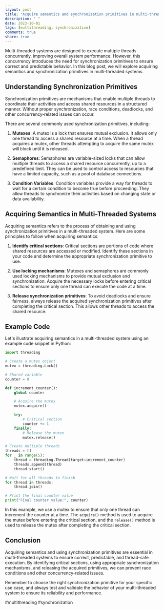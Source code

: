 ```yaml
---
layout: post
title: "Acquire semantics and synchronization primitives in multi-threaded systems."
description: " "
date: 2023-10-01
tags: [multithreading, synchronization]
comments: true
share: true
---
```


Multi-threaded systems are designed to execute multiple threads concurrently, improving overall system performance. However, this concurrency introduces the need for synchronization primitives to ensure correct and predictable behavior. In this blog post, we will explore acquiring semantics and synchronization primitives in multi-threaded systems.

## Understanding Synchronization Primitives

Synchronization primitives are mechanisms that enable multiple threads to coordinate their activities and access shared resources in a structured manner. Without proper synchronization, race conditions, deadlocks, and other concurrency-related issues can occur.

There are several commonly used synchronization primitives, including:

1. **Mutexes**: A mutex is a lock that ensures mutual exclusion. It allows only one thread to access a shared resource at a time. When a thread acquires a mutex, other threads attempting to acquire the same mutex will block until it is released.

2. **Semaphores**: Semaphores are variable-sized locks that can allow multiple threads to access a shared resource concurrently, up to a predefined limit. They can be used to control access to resources that have a limited capacity, such as a pool of database connections.

3. **Condition Variables**: Condition variables provide a way for threads to wait for a certain condition to become true before proceeding. They allow threads to synchronize their activities based on changing state or data availability.

## Acquiring Semantics in Multi-Threaded Systems

Acquiring semantics refers to the process of obtaining and using synchronization primitives in a multi-threaded system. Here are some principles to follow when acquiring semantics:

1. **Identify critical sections**: Critical sections are portions of code where shared resources are accessed or modified. Identify these sections in your code and determine the appropriate synchronization primitive to use.

2. **Use locking mechanisms**: Mutexes and semaphores are commonly used locking mechanisms to provide mutual exclusion and synchronization. Acquire the necessary locks before entering critical sections to ensure only one thread can execute the code at a time.

3. **Release synchronization primitives**: To avoid deadlocks and ensure fairness, always release the acquired synchronization primitives after completing the critical section. This allows other threads to access the shared resource.

## Example Code

Let's illustrate acquiring semantics in a multi-threaded system using an example code snippet in Python:

```python
import threading

# Create a mutex object
mutex = threading.Lock()

# Shared variable
counter = 0

def increment_counter():
    global counter

    # Acquire the mutex
    mutex.acquire()

    try:
        # Critical section
        counter += 1
    finally:
        # Release the mutex
        mutex.release()

# Create multiple threads
threads = []
for _ in range(5):
    thread = threading.Thread(target=increment_counter)
    threads.append(thread)
    thread.start()

# Wait for all threads to finish
for thread in threads:
    thread.join()

# Print the final counter value
print("Final counter value:", counter)
```

In this example, we use a mutex to ensure that only one thread can increment the counter at a time. The `acquire()` method is used to acquire the mutex before entering the critical section, and the `release()` method is used to release the mutex after completing the critical section.

## Conclusion

Acquiring semantics and using synchronization primitives are essential in multi-threaded systems to ensure correct, predictable, and thread-safe execution. By identifying critical sections, using appropriate synchronization mechanisms, and releasing the acquired primitives, we can prevent race conditions and other concurrency-related issues.

Remember to choose the right synchronization primitive for your specific use case, and always test and validate the behavior of your multi-threaded system to ensure its reliability and performance.

#multithreading #synchronization
